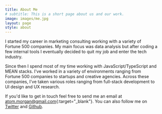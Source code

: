 ```yaml
---
title: About Me
# subtitle: This is a short page about us and our work.
image: images/me.jpg
layout: page
style: about
---
```


I started my career in marketing consulting working with a variety of Fortune 500 companies. My main focus was data analysis but after coding a few internal tools I eventually decided to quit my job and enter the tech industry.

Since then I spend most of my time working with JavaScript/TypeScript and MEAN stacks. I've worked in a variety of environments ranging from Fortune 500 companies to startups and creative agencies. Across these companies, I've taken various roles ranging from full-stack development to UI design and UX research.

If you'd like to get in touch feel free to send me an email at [atom.morgan@gmail.com](mailto:atom.morgan@gmail.com){:target="_blank"}. You can also follow me on <a href="https://twitter.com/atommorgan" target="_blank">Twitter</a> and <a href="https://github.com/atom-morgan" target="_blank">Github</a>.
